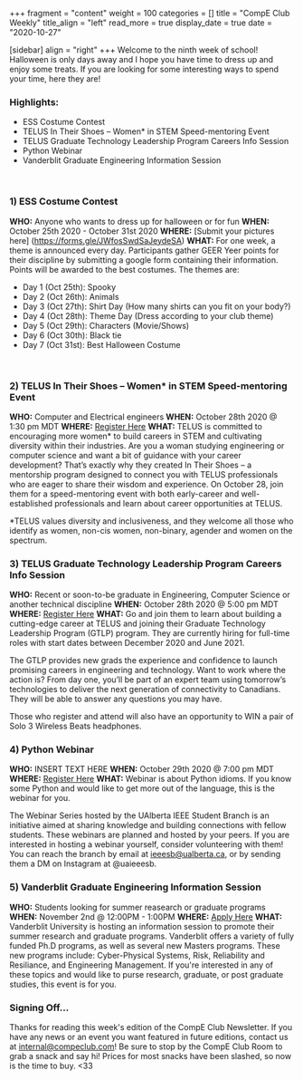 +++
fragment = "content"
weight = 100
categories = []
title = "CompE Club Weekly"
title_align = "left"
read_more = true
display_date = true
date = "2020-10-27"

[sidebar]
align = "right"
+++
Welcome to the ninth week of school! Halloween is only days away and I hope you have time to dress up and enjoy some treats. If you are looking for some interesting ways to spend your time, here they are!
<br/>

### Highlights:
* ESS Costume Contest
* TELUS In Their Shoes – Women* in STEM Speed-mentoring Event
* TELUS Graduate Technology Leadership Program Careers Info Session
* Python Webinar
* Vanderblit Graduate Engineering Information Session
<br/>

### 1)  ESS Costume Contest
**WHO:** Anyone who wants to dress up for halloween or for fun
**WHEN:** October 25th 2020 - October 31st 2020
**WHERE:** [Submit your pictures here] (https://forms.gle/JWfosSwdSaJeydeSA)
**WHAT:** For one week, a theme is announced every day. Participants gather GEER Yeer points for their discipline by submitting a google form containing their information. Points will be awarded to the best costumes. The themes are:
- Day 1 (Oct 25th): Spooky
- Day 2 (Oct 26th): Animals
- Day 3 (Oct 27th): Shirt Day (How many shirts can you fit on your body?)
- Day 4 (Oct 28th): Theme Day (Dress according to your club theme)
- Day 5 (Oct 29th): Characters (Movie/Shows)
- Day 6 (Oct 30th): Black tie
- Day 7 (Oct 31st): Best Halloween Costume
<br/>

### 2) TELUS In Their Shoes – Women* in STEM Speed-mentoring Event
**WHO:** Computer and Electrical engineers
**WHEN:**  October 28th 2020 @ 1:30 pm MDT
**WHERE:** [Register Here](https://lnkd.in/g-dzKiB)
**WHAT:** TELUS is committed to encouraging more women* to build careers in STEM and cultivating diversity within their industries. Are you a woman studying engineering or computer science and want a bit of guidance with your career development? That’s exactly why they created In Their Shoes – a mentorship program designed to connect you with TELUS professionals who are eager to share their wisdom and experience. On October 28, join them for a speed-mentoring event with both early-career and well-established professionals and learn about career opportunities at TELUS.

*TELUS values diversity and inclusiveness, and they welcome all those who identify as women, non-cis women, non-binary, agender and women on the spectrum.
<br/>

### 3)  TELUS Graduate Technology Leadership Program Careers Info Session
**WHO:** Recent or soon-to-be graduate in Engineering, Computer Science or another technical discipline
**WHEN:**  October 28th 2020 @ 5:00 pm MDT
**WHERE:** [Register Here](https://docs.google.com/forms/d/e/1FAIpQLSeuk9J8jnFBe4N36R_x-TOtTmkEj8JOpd_ta1Z7VHTYYwE3UA/viewform?gxids=7628)
**WHAT:** Go and join them to learn about building a cutting-edge career at TELUS and joining their Graduate Technology Leadership Program (GTLP) program.  They are currently hiring for full-time roles with start dates between December 2020 and June 2021.

The GTLP provides new grads the experience and confidence to launch promising careers in engineering and technology. Want to work where the action is? From day one, you’ll be part of an expert team using tomorrow’s technologies to deliver the next generation of connectivity to Canadians. They will be able to answer any questions you may have.

Those who register and attend will also have an opportunity to WIN a pair of Solo 3 Wireless Beats headphones.
<br/>

### 4)  Python Webinar
**WHO:** INSERT TEXT HERE
**WHEN:**  October 29th 2020 @ 7:00 pm MDT
**WHERE:** [Register Here](https://forms.gle/vPFtpNwn28Zbhfwv5)
**WHAT:** Webinar is about Python idioms. If you know some Python and would like to get more out of the language, this is the webinar for you.

The Webinar Series hosted by the UAlberta IEEE Student Branch is an initiative aimed at sharing knowledge and building connections with fellow students. These webinars are planned and hosted by your peers. If you are interested in hosting a webinar yourself, consider volunteering with them! You can reach the branch by email at ieeesb@ualberta.ca, or by sending them a DM on Instagram at @uaieeesb.
<br/>

### 5) Vanderblit Graduate Engineering Information Session
**WHO:** Students looking for summer reasearch or graduate programs
**WHEN:** November 2nd @ 12:00PM - 1:00PM
**WHERE:** [Apply Here](https://apply.vanderbilt.edu/register/?id=f501ade0-76df-4b22-baee-7abad8f24b07)
**WHAT:** Vanderblit University is hosting an information session to promote their summer research and graduate programs.
Vanderblit offers a variety of fully funded Ph.D programs, as well as several new Masters programs. These new programs include: Cyber-Physical Systems, Risk, Reliability and Resiliance, and Engineering Management.
If you're interested in any of these topics and would like to purse research, graduate, or post graduate studies, this event is for you.
<br/>

### Signing Off...
Thanks for reading this week's edition of the CompE Club Newsletter.  If you have any news or an event you want featured in future editions, contact us at <internal@compeclub.com>!  Be sure to stop by the CompE Club Room to grab a snack and say hi! Prices for most snacks have been slashed, so now is the time to buy. <33


